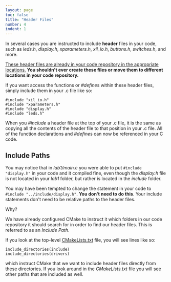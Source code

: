 ```yaml
---
layout: page
toc: false
title: "Header Files"
number: 4
indent: 1
---
```


In several cases you are instructed to include **header** files in your code, such as *leds.h*, *display.h*, *xparameters.h*, *xil_io.h*, *buttons.h*, *switches.h*, and more.

<ins>These header files are already in your code repository in the appropriate locations.</ins>  **You shouldn't ever create these files or move them to different locations in your code repository.**

If you want access the functions or *#define*s within these header files, simply include them in your .c file like so:

    #include "xil_io.h"
    #include "xparameters.h"
    #include "display.h"
    #include "leds.h"

When you *#include* a header file at the top of your .c file, it is the same as copying all the contents of the header file to that position in your .c file.  All of the function declarations and *#define*s can now be referenced in your C code.

## Include Paths 

You may notice that in *lab1/main.c* you were able to put `#include "display.h"` in your code and it compiled fine, even though the *display.h* file is not located in your *lab1* folder, but rather is located in the *include* folder.

You may have been tempted to change the statement in your code to `#include "../include/display.h"`. **You don't need to do this**.  Your include statements don't need to be relative paths to the header files.

Why?

We have already configured CMake to instruct it which folders in our code repository it should search for in order to find our header files.  This is referred to as an *Include Path*.

If you look at the top-level [CMakeLists.txt](https://github.com/byu-cpe/ecen330_student/blob/master/CMakeLists.txt) file, you will see lines like so:

    include_directories(include)
    include_directories(drivers)

which instruct CMake that we want to include header files directly from these directories.  If you look around in the *CMakeLists.txt* file you will see other paths that are included as well.




